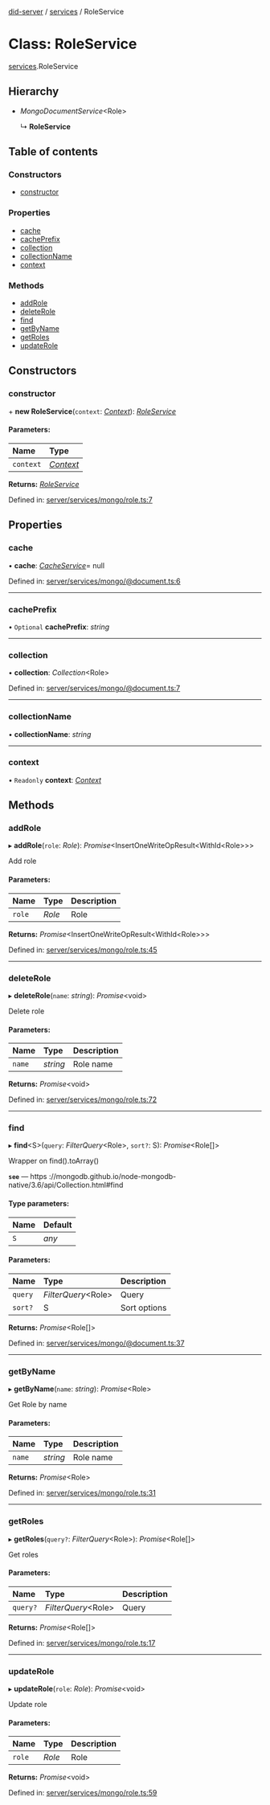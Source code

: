 [did-server](../README.md) / [services](../modules/services.md) / RoleService

# Class: RoleService

[services](../modules/services.md).RoleService

## Hierarchy

* *MongoDocumentService*<Role\>

  ↳ **RoleService**

## Table of contents

### Constructors

- [constructor](services.roleservice.md#constructor)

### Properties

- [cache](services.roleservice.md#cache)
- [cachePrefix](services.roleservice.md#cacheprefix)
- [collection](services.roleservice.md#collection)
- [collectionName](services.roleservice.md#collectionname)
- [context](services.roleservice.md#context)

### Methods

- [addRole](services.roleservice.md#addrole)
- [deleteRole](services.roleservice.md#deleterole)
- [find](services.roleservice.md#find)
- [getByName](services.roleservice.md#getbyname)
- [getRoles](services.roleservice.md#getroles)
- [updateRole](services.roleservice.md#updaterole)

## Constructors

### constructor

\+ **new RoleService**(`context`: [*Context*](graphql_context.context.md)): [*RoleService*](services.roleservice.md)

#### Parameters:

Name | Type |
:------ | :------ |
`context` | [*Context*](graphql_context.context.md) |

**Returns:** [*RoleService*](services.roleservice.md)

Defined in: [server/services/mongo/role.ts:7](https://github.com/Puzzlepart/did/blob/63fb8902/server/services/mongo/role.ts#L7)

## Properties

### cache

• **cache**: [*CacheService*](services_cache.cacheservice.md)= null

Defined in: [server/services/mongo/@document.ts:6](https://github.com/Puzzlepart/did/blob/63fb8902/server/services/mongo/@document.ts#L6)

___

### cachePrefix

• `Optional` **cachePrefix**: *string*

___

### collection

• **collection**: *Collection*<Role\>

Defined in: [server/services/mongo/@document.ts:7](https://github.com/Puzzlepart/did/blob/63fb8902/server/services/mongo/@document.ts#L7)

___

### collectionName

• **collectionName**: *string*

___

### context

• `Readonly` **context**: [*Context*](graphql_context.context.md)

## Methods

### addRole

▸ **addRole**(`role`: *Role*): *Promise*<InsertOneWriteOpResult<WithId<Role\>\>\>

Add role

#### Parameters:

Name | Type | Description |
:------ | :------ | :------ |
`role` | *Role* | Role    |

**Returns:** *Promise*<InsertOneWriteOpResult<WithId<Role\>\>\>

Defined in: [server/services/mongo/role.ts:45](https://github.com/Puzzlepart/did/blob/63fb8902/server/services/mongo/role.ts#L45)

___

### deleteRole

▸ **deleteRole**(`name`: *string*): *Promise*<void\>

Delete role

#### Parameters:

Name | Type | Description |
:------ | :------ | :------ |
`name` | *string* | Role name    |

**Returns:** *Promise*<void\>

Defined in: [server/services/mongo/role.ts:72](https://github.com/Puzzlepart/did/blob/63fb8902/server/services/mongo/role.ts#L72)

___

### find

▸ **find**<S\>(`query`: *FilterQuery*<Role\>, `sort?`: S): *Promise*<Role[]\>

Wrapper on find().toArray()

**`see`** — https ://mongodb.github.io/node-mongodb-native/3.6/api/Collection.html#find

#### Type parameters:

Name | Default |
:------ | :------ |
`S` | *any* |

#### Parameters:

Name | Type | Description |
:------ | :------ | :------ |
`query` | *FilterQuery*<Role\> | Query   |
`sort?` | S | Sort options    |

**Returns:** *Promise*<Role[]\>

Defined in: [server/services/mongo/@document.ts:37](https://github.com/Puzzlepart/did/blob/63fb8902/server/services/mongo/@document.ts#L37)

___

### getByName

▸ **getByName**(`name`: *string*): *Promise*<Role\>

Get Role by name

#### Parameters:

Name | Type | Description |
:------ | :------ | :------ |
`name` | *string* | Role name    |

**Returns:** *Promise*<Role\>

Defined in: [server/services/mongo/role.ts:31](https://github.com/Puzzlepart/did/blob/63fb8902/server/services/mongo/role.ts#L31)

___

### getRoles

▸ **getRoles**(`query?`: *FilterQuery*<Role\>): *Promise*<Role[]\>

Get roles

#### Parameters:

Name | Type | Description |
:------ | :------ | :------ |
`query?` | *FilterQuery*<Role\> | Query    |

**Returns:** *Promise*<Role[]\>

Defined in: [server/services/mongo/role.ts:17](https://github.com/Puzzlepart/did/blob/63fb8902/server/services/mongo/role.ts#L17)

___

### updateRole

▸ **updateRole**(`role`: *Role*): *Promise*<void\>

Update role

#### Parameters:

Name | Type | Description |
:------ | :------ | :------ |
`role` | *Role* | Role    |

**Returns:** *Promise*<void\>

Defined in: [server/services/mongo/role.ts:59](https://github.com/Puzzlepart/did/blob/63fb8902/server/services/mongo/role.ts#L59)
